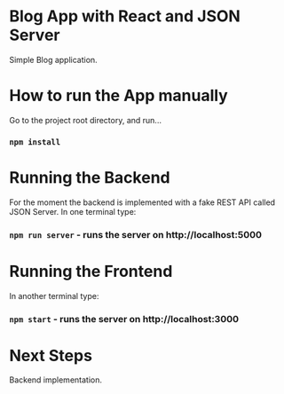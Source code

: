 # Blog App with React and JSON Server

Simple Blog application.

# How to run the App manually

Go to the project root directory, and run...

### `npm install`

# Running the Backend

For the moment the backend is implemented with a fake REST API called JSON Server.
In one terminal type:

### `npm run server` - runs the server on http://localhost:5000

# Running the Frontend

In another terminal type:

### `npm start` - runs the server on http://localhost:3000

# Next Steps

Backend implementation.
